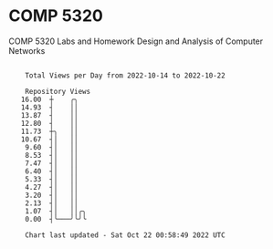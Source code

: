 # COMP 5320
COMP 5320 Labs and Homework 
Design and Analysis of Computer Networks

```

    Total Views per Day from 2022-10-14 to 2022-10-22

    Repository Views
   16.00  ┼    ╭╮
   14.93  ┤    ││
   13.87  ┤    ││
   12.80  ┤    ││
   11.73  ┼╮   ││
   10.67  ┤│   ││
    9.60  ┤│   ││
    8.53  ┤│   ││
    7.47  ┤│   ││
    6.40  ┤│   ││
    5.33  ┤│   ││
    4.27  ┤│   ││
    3.20  ┤│   ││
    2.13  ┤│   ││
    1.07  ┤│   ││╭╮
    0.00  ┤╰───╯╰╯╰

    Chart last updated - Sat Oct 22 00:58:49 2022 UTC
    
```
